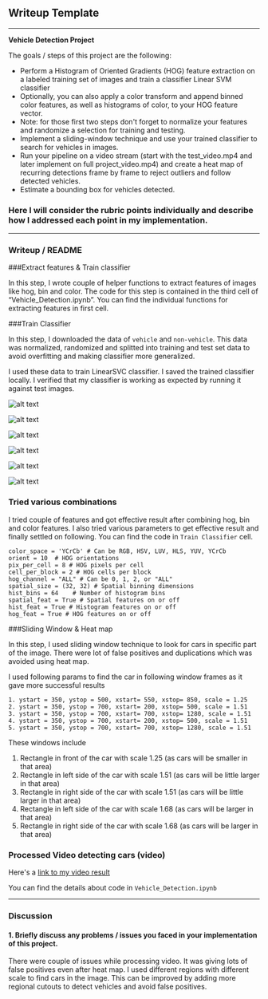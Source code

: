 ## Writeup Template

---

**Vehicle Detection Project**

The goals / steps of this project are the following:

* Perform a Histogram of Oriented Gradients (HOG) feature extraction on a labeled training set of images and train a classifier Linear SVM classifier
* Optionally, you can also apply a color transform and append binned color features, as well as histograms of color, to your HOG feature vector. 
* Note: for those first two steps don't forget to normalize your features and randomize a selection for training and testing.
* Implement a sliding-window technique and use your trained classifier to search for vehicles in images.
* Run your pipeline on a video stream (start with the test_video.mp4 and later implement on full project_video.mp4) and create a heat map of recurring detections frame by frame to reject outliers and follow detected vehicles.
* Estimate a bounding box for vehicles detected.


[//]: # (Image References)

[image1]: ./output_images/test_img_result_1.png "Test Image 1"
[image2]: ./output_images/test_img_result_2.png "Test Image 2"
[image3]: ./output_images/test_img_result_3.png "Test Image 3"
[image4]: ./output_images/test_img_result_4.png "Test Image 4"
[image5]: ./output_images/test_img_result_5.png "Test Image 5"
[image6]: ./output_images/test_img_result_6.png "Test Image 6"
[video1]: project_result.mp4 "Video"


### Here I will consider the rubric points individually and describe how I addressed each point in my implementation.  

---

### Writeup / README

###Extract features & Train classifier

In this step, I wrote couple of helper functions to extract features of images like hog, bin and color. The code for this step is contained in the third cell of “Vehicle_Detection.ipynb”. You can find the individual functions for extracting features in first cell. 

###Train Classifier

In this step, I downloaded the data of `vehicle` and `non-vehicle`. This data was normalized, randomized and splitted into training and test set data to avoid overfitting and making classifier more generalized.

I used these data to train LinearSVC classifier. I saved the trained classifier locally. I verified that my classifier is working as expected by running it against test images.


![alt text][image1]

![alt text][image2]

![alt text][image3]

![alt text][image4]

![alt text][image5]

![alt text][image6]


### Tried various combinations
I tried couple of features and got effective result after combining hog, bin and color features. I also tried various parameters to get effective result and finally settled on following. You can find the code in `Train Classifier` cell.

```
color_space = 'YCrCb' # Can be RGB, HSV, LUV, HLS, YUV, YCrCb
orient = 10  # HOG orientations
pix_per_cell = 8 # HOG pixels per cell
cell_per_block = 2 # HOG cells per block
hog_channel = "ALL" # Can be 0, 1, 2, or "ALL"
spatial_size = (32, 32) # Spatial binning dimensions
hist_bins = 64    # Number of histogram bins
spatial_feat = True # Spatial features on or off
hist_feat = True # Histogram features on or off
hog_feat = True # HOG features on or off
```

###Sliding Window & Heat map

In this step, I used sliding window technique to look for cars in specific part of the image. There were lot of false positives and duplications which was avoided using heat map.

I used following params to find the car in following window frames as it gave more successful results
```
1. ystart = 350, ystop = 500, xstart= 550, xstop= 850, scale = 1.25
2. ystart = 350, ystop = 700, xstart= 200, xstop= 500, scale = 1.51
3. ystart = 350, ystop = 700, xstart= 700, xstop= 1280, scale = 1.51
4. ystart = 350, ystop = 700, xstart= 200, xstop= 500, scale = 1.51
5. ystart = 350, ystop = 700, xstart= 700, xstop= 1280, scale = 1.51 
```

These windows include
1. Rectangle in front of the car with scale 1.25 (as cars will be smaller in that area)
2. Rectangle in left side of the car with scale 1.51 (as cars will be little larger in that area)
3. Rectangle in right side of the car with scale 1.51 (as cars will be little larger in that area)
4. Rectangle in left side of the car with scale 1.68 (as cars will be larger in that area)
5. Rectangle in right side of the car with scale 1.68 (as cars will be larger in that area) 

### Processed Video detecting cars (video)

Here's a [link to my video result](./project_result.mp4)

You can find the details about code in `Vehicle_Detection.ipynb`

---

### Discussion

#### 1. Briefly discuss any problems / issues you faced in your implementation of this project. 

There were couple of issues while processing video. It was giving lots of false positives even after heat map. I used different regions with different scale to find cars in the image. This can be improved by adding more regional cutouts to detect vehicles and avoid false positives.
